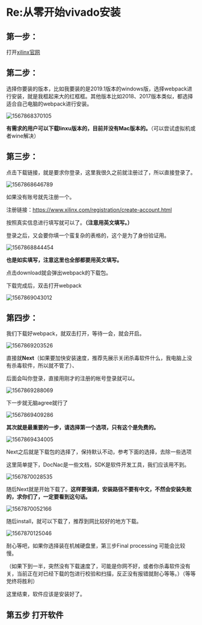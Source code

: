 # Re:从零开始vivado安装

## 第一步：
打开[xilinx官网](https://www.xilinx.com/support/download/index.html/content/xilinx/en/downloadNav/vivado-design-tools/2019-1.html)

## 第二步：

选择你要装的版本，比如我要装的是2019.1版本的windows版，选择webpack进行安装，就是我框起来大的红框框。其他版本比如2018、2017版本类似，都选择适合自己电脑的webpack进行安装。

![1567868370105](readme.assets/1567868370105.png)

**有需求的用户可以下载linxu版本的，目前并没有Mac版本的。**（可以尝试虚拟机或者wine解决）

## 第三步：

点击下载链接，就是要求你登录，这里我很久之前就注册过了，所以直接登录了。

![1567868646789](readme.assets/1567868646789.png)

如果没有账号就先注册一个。

注册链接：https://www.xilinx.com/registration/create-account.html

按照真实信息进行填写就可以了。**（注意用英文填写。）**

登录之后，又会要你填一个蛮复杂的表格的，这个是为了身份验证用。

![1567868844454](readme.assets/1567868844454.png)



**也是如实填写，注意这里也全部都要用英文填写。**

点击download就会弹出webpack的下载包。

下载完成后，双击打开webpack

![1567869043012](readme.assets/1567869043012.png)

##	第四步：

我们下载好webpack，就双击打开，等待一会，就会开启。

![1567869203526](readme.assets/1567869203526.png)

直接就**Next**（如果要加快安装速度，推荐先展示关闭杀毒软件什么，我电脑上没有杀毒软件，所以就不管了）、

后面会叫你登录，直接用刚才的注册的帐号登录就可以。

![1567869288069](readme.assets/1567869288069.png)

下一步就无脑agree就行了

![1567869409286](readme.assets/1567869409286.png)

**其次就是最重要的一步，请选择第一个选项，只有这个是免费的。**

![1567869434005](readme.assets/1567869434005.png)

Next之后就是下载包的选择了，保持默认不动，参考下面的选择，去除一些选项

这里简单提下，DocNac是一些文档，SDK是软件开发工具，我们应该用不到。

![1567870028535](readme.assets/1567870028535.png)

随后Next就是开始下载了。**这样要强调，安装路径不要有中文，不然会安装失败的，求你们了，一定要看到这句话。**

![1567870052166](readme.assets/1567870052166.png)

随后install，就可以下载了，推荐到网比较好的地方下载。


![1567870125046](readme.assets/1567870125046.png)


耐心等吧，如果你选择装在机械硬盘里，第三步Final processing 可能会比较慢。

（如果下到一半，突然没有下载速度了，可能是你网不好，或者你杀毒软件没有关，当前正在对已经下载的包进行校验和扫描，反正没有报错就耐心等等。）（等等党终将胜利）

这里结束，软件应该是安装好了。

## 第五步 打开软件

